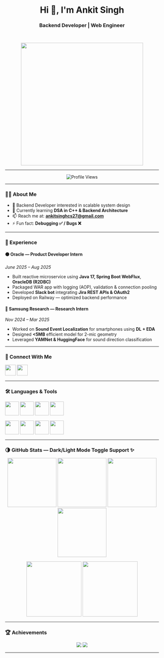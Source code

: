 <h1 align="center">Hi 👋, I'm Ankit Singh</h1>
<h3 align="center">Backend Developer | Web Engineer</h3>

<br>

<p align="center">
  <!-- Backend Developer GIF -->
  <img src="https://media.giphy.com/media/qgQUggAC3Pfv687qPC/giphy.gif" width="400"/>
</p>

---

<p align="center">
  <img src="https://komarev.com/ghpvc/?username=anoint2612&label=Profile%20views&color=blue&style=flat" alt="Profile Views" />
</p>

---

### 🧑‍💻 About Me

- 🚀 Backend Developer interested in scalable system design  
- 🌱 Currently learning **DSA in C++ & Backend Architecture**
- 📫 Reach me at: **ankitsinghcs27@gmail.com**
- ⚡ Fun fact: **Debugging ✅ / Bugs ❌**  

---

### 🧩 Experience

#### 🟠 Oracle — Product Developer Intern  
*June 2025 – Aug 2025*  
- Built reactive microservice using **Java 17, Spring Boot WebFlux**, **OracleDB (R2DBC)**  
- Packaged WAR app with logging (AOP), validation & connection pooling  
- Developed **Slack bot** integrating **Jira REST APIs & OAuth2**  
- Deployed on Railway — optimized backend performance  

#### 🔵 Samsung Research — Research Intern  
*Nov 2024 – Mar 2025*  
- Worked on **Sound Event Localization** for smartphones using **DL + EDA**  
- Designed **<5MB** efficient model for 2-mic geometry  
- Leveraged **YAMNet & HuggingFace** for sound direction classification  

---

### 🤝 Connect With Me

<p align="left">
<a href="https://linkedin.com/in/ankit-singh-593bb7255"><img src="https://cdn.jsdelivr.net/gh/devicons/devicon/icons/linkedin/linkedin-original.svg" height="35"/></a>
<a href="https://www.codechef.com/users/anoint2612"><img src="https://cdn.jsdelivr.net/npm/simple-icons@latest/icons/codechef.svg" height="35"/></a>
</p>

---

### 🛠️ Languages & Tools

<p align="left">

<!-- Core Backend Stack -->
<a href="https://nodejs.org"><img src="https://cdn.jsdelivr.net/gh/devicons/devicon/icons/nodejs/nodejs-original.svg" width="45"/></a>
<a href="https://expressjs.com"><img src="https://cdn.jsdelivr.net/gh/devicons/devicon/icons/express/express-original.svg" width="45"/></a>
<a href="https://www.mongodb.com"><img src="https://cdn.jsdelivr.net/gh/devicons/devicon/icons/mongodb/mongodb-original.svg" width="45"/></a>
<a href="https://www.mysql.com"><img src="https://cdn.jsdelivr.net/gh/devicons/devicon/icons/mysql/mysql-original.svg" width="45"/></a>

<!-- Secondary Tools -->
<a href="https://www.python.org"><img src="https://cdn.jsdelivr.net/gh/devicons/devicon/icons/python/python-original.svg" width="45"/></a>
<a href="https://flask.palletsprojects.com"><img src="https://cdn.jsdelivr.net/gh/devicons/devicon/icons/flask/flask-original.svg" width="45"/></a>
<a href="https://git-scm.com"><img src="https://cdn.jsdelivr.net/gh/devicons/devicon/icons/git/git-original.svg" width="45"/></a>
<a href="https://code.visualstudio.com"><img src="https://cdn.jsdelivr.net/gh/devicons/devicon/icons/vscode/vscode-original.svg" width="45"/></a>

</p>

---

### 🌗 GitHub Stats — Dark/Light Mode Toggle Support ✨

<p align="center">
  <!-- Light mode -->
  <img src="https://github-readme-stats.vercel.app/api?username=anoint2612&show_icons=true&theme=default#gh-light-mode-only" height="160" />
  <img src="https://github-readme-stats.vercel.app/api/top-langs/?username=anoint2612&layout=compact&theme=default#gh-light-mode-only" height="160" />

  <!-- Dark mode -->
  <img src="https://github-readme-stats.vercel.app/api?username=anoint2612&show_icons=true&theme=tokyonight#gh-dark-mode-only" height="160" />
  <img src="https://github-readme-stats.vercel.app/api/top-langs/?username=anoint2612&layout=compact&theme=tokyonight#gh-dark-mode-only" height="160" />
</p>

<p align="center">
  <!-- Streak Stats -->
  <img src="https://github-readme-streak-stats.herokuapp.com/?user=anoint2612&theme=tokyonight#gh-dark-mode-only" height="180"/>
  <img src="https://github-readme-streak-stats.herokuapp.com/?user=anoint2612&theme=default#gh-light-mode-only" height="180"/>
</p>

---

### 🏆 Achievements
<p align="center">
  <img src="https://github-profile-trophy.vercel.app/?username=anoint2612&theme=tokyonight&row=1&column=6#gh-dark-mode-only" />
  <img src="https://github-profile-trophy.vercel.app/?username=anoint2612&theme=flat&row=1&column=6#gh-light-mode-only" />
</p>

---

